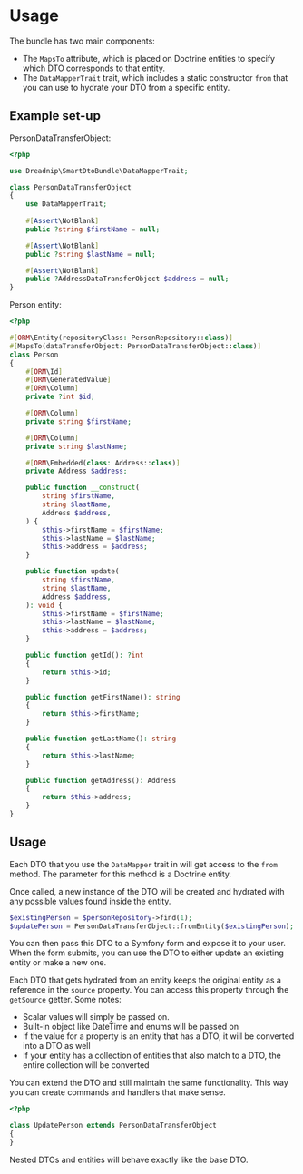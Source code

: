 # Usage

The bundle has two main components:

- The `MapsTo` attribute, which is placed on Doctrine entities to specify which DTO corresponds to that entity.
- The `DataMapperTrait` trait, which includes a static constructor `from` that you can use to hydrate your DTO from a specific entity.

## Example set-up
PersonDataTransferObject:
```php
<?php

use Dreadnip\SmartDtoBundle\DataMapperTrait;

class PersonDataTransferObject
{
    use DataMapperTrait;
        
    #[Assert\NotBlank]
    public ?string $firstName = null;

    #[Assert\NotBlank]
    public ?string $lastName = null;

    #[Assert\NotBlank]
    public ?AddressDataTransferObject $address = null;
}
```

Person entity:

```php
<?php

#[ORM\Entity(repositoryClass: PersonRepository::class)]
#[MapsTo(dataTransferObject: PersonDataTransferObject::class)]
class Person
{
    #[ORM\Id]
    #[ORM\GeneratedValue]
    #[ORM\Column]
    private ?int $id;

    #[ORM\Column]
    private string $firstName;

    #[ORM\Column]
    private string $lastName;

    #[ORM\Embedded(class: Address::class)]
    private Address $address;

    public function __construct(
        string $firstName,
        string $lastName,
        Address $address,
    ) {
        $this->firstName = $firstName;
        $this->lastName = $lastName;
        $this->address = $address;
    }

    public function update(
        string $firstName,
        string $lastName,
        Address $address,
    ): void {
        $this->firstName = $firstName;
        $this->lastName = $lastName;
        $this->address = $address;
    }

    public function getId(): ?int
    {
        return $this->id;
    }

    public function getFirstName(): string
    {
        return $this->firstName;
    }

    public function getLastName(): string
    {
        return $this->lastName;
    }

    public function getAddress(): Address
    {
        return $this->address;
    }
}
```
## Usage
Each DTO that you use the `DataMapper` trait in will get access to the `from` method. The parameter for this method is a Doctrine entity. 

Once called, a new instance of the DTO will be created and hydrated with any possible values found inside the entity.

```php
$existingPerson = $personRepository->find(1);
$updatePerson = PersonDataTransferObject::fromEntity($existingPerson);
```
You can then pass this DTO to a Symfony form and expose it to your user. When the form submits, you can use the DTO to either update an existing entity or make a new one.

Each DTO that gets hydrated from an entity keeps the original entity as a reference in the `source` property. You can access this property through the `getSource` getter.
Some notes:
* Scalar values will simply be passed on.
* Built-in object like DateTime and enums will be passed on
* If the value for a property is an entity that has a DTO, it will be converted into a DTO as well
* If your entity has a collection of entities that also match to a DTO, the entire collection will be converted

You can extend the DTO and still maintain the same functionality. This way you can create commands and handlers that make sense.
```php
<?php

class UpdatePerson extends PersonDataTransferObject
{
}
```
Nested DTOs and entities will behave exactly like the base DTO.
